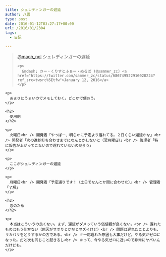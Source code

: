 ```yaml
---
title: シュレディンガーの遅延
author: 八雲
type: post
date: 2016-01-12T03:27:17+00:00
url: /2016/01/2304
tags:
  - 日記

---
```

<div class="embed-container">
  <blockquote class="twitter-tweet" data-width="550">
    <p lang="ja" dir="ltr">
      <a href="https://twitter.com/maoh_nol?ref_src=twsrc%5Etfw">@maoh_nol</a> シュレディンガーの遅延
    </p>
    
    <p>
      &mdash; さー・くりすとふぁー・ぬるぽ (@sammer_zc) <a href="https://twitter.com/sammer_zc/status/686749522916020224?ref_src=twsrc%5Etfw">January 12, 2016</a>
    </p>
  </blockquote>
  
  <p>
    </div> 
    
    <p>
      あまりにうまいのでメモしておく。どこかで使おう。
    </p>
    
    <h2>
      使用例
    </h2>
    
    <p>
      火曜日<br /> 開発者「やっばー、明らかに予定より遅れてる。２日くらい遅延かな」<br /> 開発者「次の進捗打ち合わせまでになんとかしないと（翌月曜日）」<br /> 管理者「特に報告が上がってこないので遅れていないのだろう」
    </p>
    
    <p>
      ここがシュレディンガーの遅延
    </p>
    
    <p>
      月曜日<br /> 開発者「予定通りです！（土日でなんとか間に合わせた）」<br /> 管理者「了解」
    </p>
    
    <h2>
      念のため
    </h2>
    
    <p>
      本当はこういうの良くない。まず、遅延がダメっていう価値観が良くない。<br /> 遅れたものはもう仕方ない（原因がサボりとかだとマズイけど）<br /> 問題は遅れたことよりも、リカバリをどうするかの方である。<br /> ＃一応遅れた原因も大事だけど。やる気がゼロになった。だと次も同じこと起きるし<br /> ＃って、今やる気ゼロに近いので非常にヤバいんだけども。
    </p>
